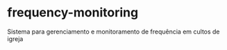 # frequency-monitoring
Sistema para gerenciamento e monitoramento de frequência em cultos de igreja
